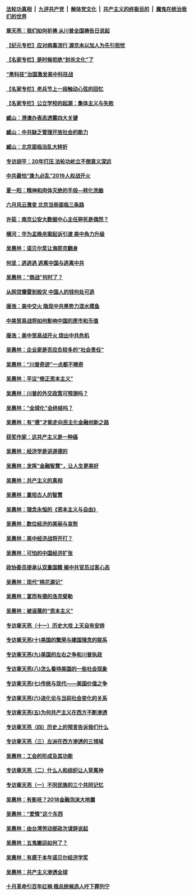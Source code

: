 

####  [法轮功真相](../../../../basic/blob/master/README.md?t=07050431) &nbsp;|&nbsp; [九评共产党](../../../../9ping.md/blob/master/README.md?t=07050431) &nbsp;|&nbsp; [解体党文化](../../../../jtdwh.md/blob/master/README.md?t=07050431)  &nbsp;|&nbsp; [共产主义的终极目的](../../../../gczydzjmd.md/blob/master/README.md?t=07050431) &nbsp;|&nbsp; [魔鬼在统治我们的世界](../../../../mgztzwmdsj.md/blob/master/README.md?t=07050431) 

#### [章天亮：我们如何祈祷 从川普全国祷告日说起](../pages/nsc423/n11944627.md?t=07050431) 

#### [【纪元专栏】应对病毒流行 渥京未以加人为先引担忧](../pages/nsc423/n11875714.md?t=07050431) 

#### [【名家专栏】是时候拒绝“封杀文化”了](../pages/nsc423/n11814093.md?t=07050431) 

#### [“黑科技”治国激发美中科技战](../pages/nsc423/n11638056.md?t=07050431) 

#### [【名家专栏】老兵节上一段触动心弦的回忆](../pages/nsc423/n11646016.md?t=07050431) 

#### [【名家专栏】公立学校的起源：集体主义与失败](../pages/nsc423/n11601833.md?t=07050431) 

#### [臧山：港澳办表态透露四大关键](../pages/nsc423/n11421628.md?t=07050431) 

#### [臧山：中共缺乏管理开放社会的能力](../pages/nsc423/n11407457.md?t=07050431) 

#### [臧山：北京面临治乱大转折](../pages/nsc423/n11406895.md?t=07050431) 

#### [专访胡平：20年打压 法轮功屹立不倒意义深远](../pages/nsc423/n11398800.md?t=07050431) 

#### [中共最怕“逢九必乱”2019人权战开火](../pages/nsc423/n11385248.md?t=07050431) 

#### [夏一阳：精神和肉体灭绝的手段—转化洗脑](../pages/nsc423/n11368250.md?t=07050431) 

#### [六月风云激变 北京当局面临三条路](../pages/nsc423/n11313668.md?t=07050431) 

#### [许茹：南京公安大数据中心主任猝死是偶然？](../pages/nsc423/n11064744.md?t=07050431) 

#### [横河：华为孟晚舟案起诉引渡 美中角力升级](../pages/nsc423/n11027230.md?t=07050431) 

#### [吴惠林：诺贝尔奖让海耶克翻身](../pages/nsc423/n10890049.md?t=07050431) 

#### [何坚：逃逃逃 逃离中国与逃离中共](../pages/nsc423/n10592891.md?t=07050431) 

#### [吴惠林：“商战”何时了？](../pages/nsc423/n10573558.md?t=07050431) 

#### [从网贷爆雷到股灾 中国人的钱何处可逃](../pages/nsc423/n10572800.md?t=07050431) 

#### [唐浩：美中交火 隐现中共黑势力混水摸鱼](../pages/nsc423/n10544040.md?t=07050431) 

#### [中美贸易战将如何影响中国的房市和币值](../pages/nsc423/n10543697.md?t=07050431) 

#### [唐浩：美中贸易战开火 烧出中共危机](../pages/nsc423/n10540126.md?t=07050431) 

#### [吴惠林：企业家是否应负较多的“社会责任”](../pages/nsc423/n10535022.md?t=07050431) 

#### [吴惠林：“川普奇迹”一点都不稀奇](../pages/nsc423/n10512808.md?t=07050431) 

#### [吴惠林：平议“修正资本主义”](../pages/nsc423/n10495724.md?t=07050431) 

#### [吴惠林：川普的外交政策可预测吗？](../pages/nsc423/n10462387.md?t=07050431) 

#### [吴惠林：“全球化”会终结吗？](../pages/nsc423/n10452838.md?t=07050431) 

#### [吴惠林：有“德”才能走向民主化金融创新之路](../pages/nsc423/n10432292.md?t=07050431) 

#### [获奖作家：这共产主义是一种癌](../pages/nsc423/n10431541.md?t=07050431) 

#### [吴惠林：经济学是讲道德的](../pages/nsc423/n10398014.md?t=07050431) 

#### [吴惠林：发挥“金融智慧”，让人生更美好](../pages/nsc423/n10375019.md?t=07050431) 

#### [吴惠林：共产主义的真相](../pages/nsc423/n10351394.md?t=07050431) 

#### [吴惠林：重拾古人的智慧](../pages/nsc423/n10337691.md?t=07050431) 

#### [吴惠林：理念永恒的《资本主义与自由》](../pages/nsc423/n10316274.md?t=07050431) 

#### [吴惠林：数位经济的美丽与哀愁](../pages/nsc423/n10292946.md?t=07050431) 

#### [吴惠林：美中经济战将开打？](../pages/nsc423/n10258825.md?t=07050431) 

#### [吴惠林：可怕的中国经济扩张](../pages/nsc423/n10219147.md?t=07050431) 

#### [政协委员提承认双重国籍 揭中共官员过客心态](../pages/nsc423/n10208809.md?t=07050431) 

#### [吴惠林：现代“桃花源记”](../pages/nsc423/n10185234.md?t=07050431) 

#### [吴惠林：富而有德的洛克斐勒](../pages/nsc423/n10142264.md?t=07050431) 

#### [吴惠林：被诬蔑的“资本主义”](../pages/nsc423/n10124816.md?t=07050431) 

#### [专访章天亮（十一）历史大戏 上天自有安排](../pages/nsc423/n10094905.md?t=07050431) 

#### [专访章天亮(十)美国的繁荣与建国理念的联系](../pages/nsc423/n10094899.md?t=07050431) 

#### [专访章天亮(九)美国的左右之争和川普执政](../pages/nsc423/n10094889.md?t=07050431) 

#### [专访章天亮(八)怎么看待美国的一些社会现象](../pages/nsc423/n10094857.md?t=07050431) 

#### [专访章天亮(七)传统与现代——美国价值之争](../pages/nsc423/n10093140.md?t=07050431) 

#### [专访章天亮(六)进化论与当前社会变化的关系](../pages/nsc423/n10092036.md?t=07050431) 

#### [专访章天亮(五)为何共产主义在西方不断渗透](../pages/nsc423/n10083620.md?t=07050431) 

#### [专访章天亮（四）历史上的预言告诉我们什么](../pages/nsc423/n10083606.md?t=07050431) 

#### [专访章天亮（三）左派在西方渗透的三领域](../pages/nsc423/n10081115.md?t=07050431) 

#### [吴惠林：工会的形成及其功能](../pages/nsc423/n10080633.md?t=07050431) 

#### [专访章天亮（二）什么人和组织让人背离神](../pages/nsc423/n10076637.md?t=07050431) 

#### [专访章天亮（一）不同民族的三个共同记忆](../pages/nsc423/n10074188.md?t=07050431) 

#### [吴惠林：有影呒？2018金融泡沫大地震](../pages/nsc423/n10040534.md?t=07050431) 

#### [吴惠林：“爱情”这个东西](../pages/nsc423/n10019423.md?t=07050431) 

#### [吴惠林：由台湾劳动部政次请辞说起](../pages/nsc423/n9979679.md?t=07050431) 

#### [吴惠林：五鬼搬运如何了？](../pages/nsc423/n9925338.md?t=07050431) 

#### [吴惠林：有感于本年诺贝尔经济学奖](../pages/nsc423/n9871883.md?t=07050431) 

#### [吴惠林：共产主义渗透全球](../pages/nsc423/n9812748.md?t=07050431) 

#### [十月革命引百年红祸 俄总统候选人吁下葬列宁](../pages/nsc423/n9810182.md?t=07050431) 

